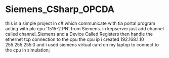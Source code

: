 # Siemens_CSharp_OPCDA

this is a simple project in c# which communicate with tia portal program acting with plc cpu '1515-2 PN' from Siemens.
in kepserver just add channel called channel_Siemens   and a Device Called Registers then handle the ethernet tcp connection to the
cpu the cpu ip i created 192.168.1.10 255.255.255.0  and i used siemens virtual card on my laptop to connect to the cpu in simulation;


